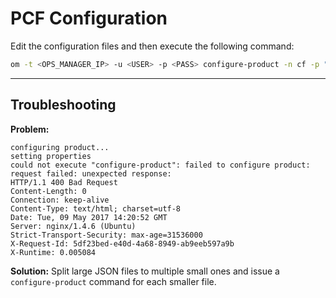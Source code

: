 # PCF Configuration

Edit the configuration files and then execute the following command:

```bash
om -t <OPS_MANAGER_IP> -u <USER> -p <PASS> configure-product -n cf -p "$(cat pcf.json)" -pn "$(cat pcf-network.json)" -pr "$(cat pcf-resources.json)" 
```

---

## Troubleshooting

**Problem:**

```
configuring product...
setting properties
could not execute "configure-product": failed to configure product: request failed: unexpected response:
HTTP/1.1 400 Bad Request
Content-Length: 0
Connection: keep-alive
Content-Type: text/html; charset=utf-8
Date: Tue, 09 May 2017 14:20:52 GMT
Server: nginx/1.4.6 (Ubuntu)
Strict-Transport-Security: max-age=31536000
X-Request-Id: 5df23bed-e40d-4a68-8949-ab9eeb597a9b
X-Runtime: 0.005084
```

**Solution:** Split large JSON files to multiple small ones and issue a `configure-product` command for each smaller file.